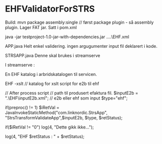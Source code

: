# EHFValidatorForSTRS
Build:
mvn package assembly:single  // først package plugin - så assembly plugin. Lager FAT jar. Satt i pom.xml

java -jar testproject-1.0-jar-with-dependencies.jar ..\..\EHF.xml

APP.java
Helt enkel validering. ingen argugumenter input fil deklarert i kode.

STRSAPP.java
Denne skal brukes i streamserve

I streamserve :

En EHF katalog i arbridskatalogen til servicen.

EHF
  -xslt // katalog for xslt script for e2b til ehf
 

// After process script
// path til produsert efaktura fil. 
$inputE2b = ".\EHF\inputE2b.xml";
// e2b eller ehf som input
$type="ehf";

if(preproc() != 1)
	$iRetVal  = JavaInvokeStaticMethod("com.linknordic.StrsApp", "StrsTransformValidateApp",$inputE2b, $type, $retStatus);

if($iRetVal != "0")
	log(4, "Dette gikk ikke...");

log(4, "EHF $retStatus : " + $retStatus);
